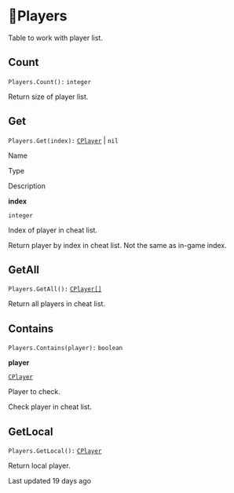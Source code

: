 # 👥Players

Table to work with player list\.

## [](#count)Count

`Players.Count():` `integer`

Return size of player list\.

## [](#get)Get

`Players.Get(index):` [`CPlayer`](https://uczone.gitbook.io/api-v2.0/game-components/core/player) \| `nil`

Name

Type

Description

**index**

`integer`

Index of player in cheat list\.

Return player by index in cheat list\. Not the same as in\-game index\.

## [](#getall)GetAll

`Players.GetAll():` [`CPlayer[]`](https://uczone.gitbook.io/api-v2.0/game-components/core/player)

Return all players in cheat list\.

## [](#contains)Contains

`Players.Contains(player):` `boolean`

**player**

[`CPlayer`](https://uczone.gitbook.io/api-v2.0/game-components/core/player)

Player to check\.

Check player in cheat list\.

## [](#getlocal)GetLocal

`Players.GetLocal():` [`CPlayer`](https://uczone.gitbook.io/api-v2.0/game-components/core/player)

Return local player\.

Last updated 19 days ago


